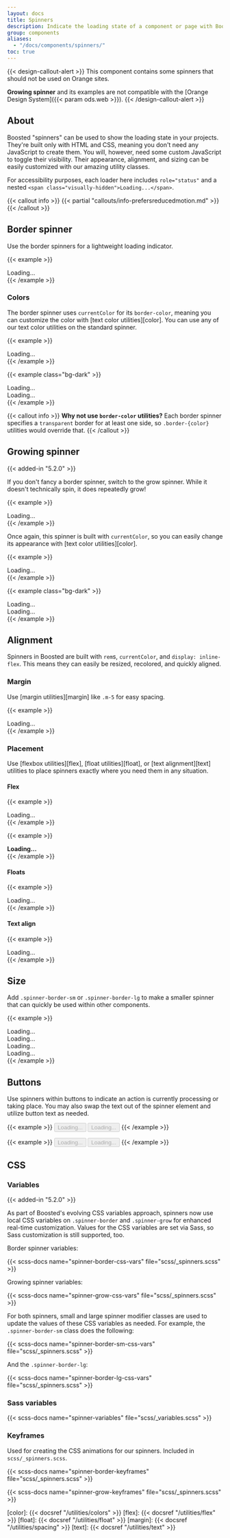 ```yaml
---
layout: docs
title: Spinners
description: Indicate the loading state of a component or page with Boosted spinners, built entirely with HTML, CSS, and no JavaScript.
group: components
aliases:
  - "/docs/components/spinners/"
toc: true
---
```


{{< design-callout-alert >}}
This component contains some spinners that should not be used on Orange sites.

**Growing spinner** and its examples are not compatible with the [Orange Design System]({{< param ods.web >}}).
{{< /design-callout-alert >}}

## About

Boosted "spinners" can be used to show the loading state in your projects. They're built only with HTML and CSS, meaning you don't need any JavaScript to create them. You will, however, need some custom JavaScript to toggle their visibility. Their appearance, alignment, and sizing can be easily customized with our amazing utility classes.

For accessibility purposes, each loader here includes `role="status"` and a nested `<span class="visually-hidden">Loading...</span>`.

{{< callout info >}}
{{< partial "callouts/info-prefersreducedmotion.md" >}}
{{< /callout >}}

## Border spinner

Use the border spinners for a lightweight loading indicator.

{{< example >}}
<div class="spinner-border" role="status">
  <span class="visually-hidden">Loading...</span>
</div>
{{< /example >}}

### Colors

The border spinner uses `currentColor` for its `border-color`, meaning you can customize the color with [text color utilities][color]. You can use any of our text color utilities on the standard spinner.

<!-- Boosted mod -->
{{< example >}}
<div class="spinner-border text-primary" role="status">
  <span class="visually-hidden">Loading...</span>
</div>
{{< /example >}}

{{< example class="bg-dark" >}}
<div class="spinner-border text-primary" role="status">
  <span class="visually-hidden">Loading...</span>
</div>
<div class="spinner-border text-white" role="status">
  <span class="visually-hidden">Loading...</span>
</div>
{{< /example >}}
<!-- End mod -->

{{< callout info >}}
**Why not use `border-color` utilities?** Each border spinner specifies a `transparent` border for at least one side, so `.border-{color}` utilities would override that.
{{< /callout >}}

## Growing spinner

{{< added-in "5.2.0" >}}

If you don't fancy a border spinner, switch to the grow spinner. While it doesn't technically spin, it does repeatedly grow!

{{< example >}}
<div class="spinner-grow" role="status">
  <span class="visually-hidden">Loading...</span>
</div>
{{< /example >}}

Once again, this spinner is built with `currentColor`, so you can easily change its appearance with [text color utilities][color].

<!-- Boosted mod -->
{{< example >}}
<div class="spinner-grow text-primary" role="status">
  <span class="visually-hidden">Loading...</span>
</div>
{{< /example >}}

{{< example class="bg-dark" >}}
<div class="spinner-grow text-primary" role="status">
  <span class="visually-hidden">Loading...</span>
</div>
<div class="spinner-grow text-white" role="status">
  <span class="visually-hidden">Loading...</span>
</div>
{{< /example >}}
<!-- End mod -->

## Alignment

Spinners in Boosted are built with `rem`s, `currentColor`, and `display: inline-flex`. This means they can easily be resized, recolored, and quickly aligned.

### Margin

Use [margin utilities][margin] like `.m-5` for easy spacing.

{{< example >}}
<div class="spinner-border m-5" role="status">
  <span class="visually-hidden">Loading...</span>
</div>
{{< /example >}}

### Placement

Use [flexbox utilities][flex], [float utilities][float], or [text alignment][text] utilities to place spinners exactly where you need them in any situation.

#### Flex

{{< example >}}
<div class="d-flex justify-content-center">
  <div class="spinner-border" role="status">
    <span class="visually-hidden">Loading...</span>
  </div>
</div>
{{< /example >}}

{{< example >}}
<div class="d-flex align-items-center">
  <strong role="status">Loading...</strong>
  <div class="spinner-border ms-auto" aria-hidden="true"></div>
</div>
{{< /example >}}

#### Floats

{{< example >}}
<div class="clearfix">
  <div class="spinner-border float-end" role="status">
    <span class="visually-hidden">Loading...</span>
  </div>
</div>
{{< /example >}}

#### Text align

{{< example >}}
<div class="text-center">
  <div class="spinner-border" role="status">
    <span class="visually-hidden">Loading...</span>
  </div>
</div>
{{< /example >}}

## Size

<!-- Boosted mod: -sm & -lg -->
Add `.spinner-border-sm` or `.spinner-border-lg` to make a smaller spinner that can quickly be used within other components.

{{< example >}}
<div class="spinner-border spinner-border-sm" role="status">
  <span class="visually-hidden">Loading...</span>
</div>
<div class="spinner-grow spinner-grow-sm" role="status">
  <span class="visually-hidden">Loading...</span>
</div>
<div class="spinner-border spinner-border-lg" role="status">
  <span class="visually-hidden">Loading...</span>
</div>
<div class="spinner-grow spinner-grow-lg" role="status">
  <span class="visually-hidden">Loading...</span>
</div>
{{< /example >}}
<!-- End mod -->

## Buttons

Use spinners within buttons to indicate an action is currently processing or taking place. You may also swap the text out of the spinner element and utilize button text as needed.

{{< example >}}
<button class="btn btn-primary" type="button" disabled>
  <span class="spinner-border spinner-border-sm" aria-hidden="true"></span>
  <span class="visually-hidden" role="status">Loading...</span>
</button>
<button class="btn btn-primary" type="button" disabled>
  <span class="spinner-border spinner-border-sm me-2" aria-hidden="true"></span>
  <span role="status">Loading...</span>
</button>
{{< /example >}}

{{< example >}}
<button class="btn btn-primary" type="button" disabled>
  <span class="spinner-grow spinner-grow-sm" aria-hidden="true"></span>
  <span class="visually-hidden" role="status">Loading...</span>
</button>
<button class="btn btn-primary" type="button" disabled>
  <span class="spinner-grow spinner-grow-sm me-2" aria-hidden="true"></span>
  <span role="status">Loading...</span>
</button>
{{< /example >}}

## CSS

### Variables

{{< added-in "5.2.0" >}}

As part of Boosted's evolving CSS variables approach, spinners now use local CSS variables on `.spinner-border` and `.spinner-grow` for enhanced real-time customization. Values for the CSS variables are set via Sass, so Sass customization is still supported, too.

Border spinner variables:

{{< scss-docs name="spinner-border-css-vars" file="scss/_spinners.scss" >}}

Growing spinner variables:

{{< scss-docs name="spinner-grow-css-vars" file="scss/_spinners.scss" >}}

For both spinners, small and large spinner modifier classes are used to update the values of these CSS variables as needed. For example, the `.spinner-border-sm` class does the following:

{{< scss-docs name="spinner-border-sm-css-vars" file="scss/_spinners.scss" >}}

And the `.spinner-border-lg`:

{{< scss-docs name="spinner-border-lg-css-vars" file="scss/_spinners.scss" >}}

### Sass variables

{{< scss-docs name="spinner-variables" file="scss/_variables.scss" >}}

### Keyframes

Used for creating the CSS animations for our spinners. Included in `scss/_spinners.scss`.

{{< scss-docs name="spinner-border-keyframes" file="scss/_spinners.scss" >}}

{{< scss-docs name="spinner-grow-keyframes" file="scss/_spinners.scss" >}}

[color]:   {{< docsref "/utilities/colors" >}}
[flex]:    {{< docsref "/utilities/flex" >}}
[float]:   {{< docsref "/utilities/float" >}}
[margin]:  {{< docsref "/utilities/spacing" >}}
[text]:    {{< docsref "/utilities/text" >}}
